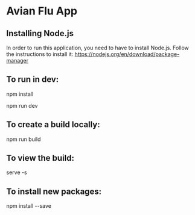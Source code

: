 # Avian Flu App

## Installing Node.js
In order to run this application, you need to have to install Node.js. Follow the instructions to install it:
https://nodejs.org/en/download/package-manager


## To run in dev:

npm install

npm run dev


## To create a build locally:

npm run build

## To view the build:

serve -s

## To install new packages:

npm install <package> --save


